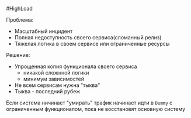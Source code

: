 #HighLoad 

Проблема:
- Масштабный инцидент
- Полная недоступность своего сервиса(сломанный релиз)
- Тяжелая логика в своем сервисе или ограниченные ресурсы

Решение:
- Упрощенная копия функционала своего сервиса
	- никакой сложнной логики
	- минимум зависимостей
- Не всем сервисам нужна "тыква"
- Тыква - последний рубеж

Если система ничинает "умирать" трафик начинает идти в `Dummy` с ограниченным функционалом, пока не восстановят основную систему